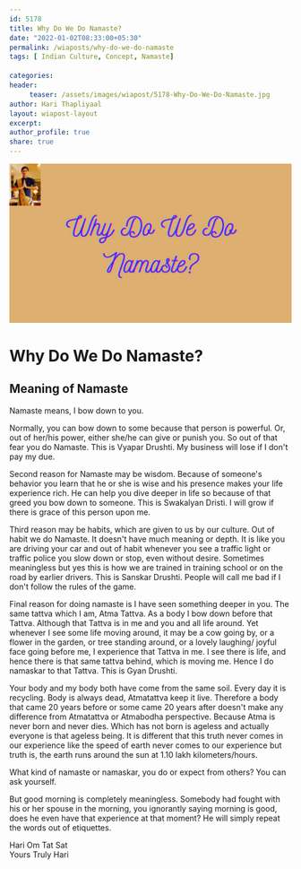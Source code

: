 ```yaml
--- 
id: 5178 
title: Why Do We Do Namaste?
date: "2022-01-02T08:33:00+05:30"
permalink: /wiaposts/why-do-we-do-namaste
tags: [ Indian Culture, Concept, Namaste]    

categories: 
header:
     teaser: /assets/images/wiapost/5178-Why-Do-We-Do-Namaste.jpg
author: Hari Thapliyaal 
layout: wiapost-layout
excerpt:  
author_profile: true 
share: true 
---
```


![Why Do We Do Namaste?](/assets/images/wiapost/5178-Why-Do-We-Do-Namaste.jpg)     
    
# Why Do We Do Namaste?   
## Meaning of Namaste    
    
Namaste means, I bow down to you.    
    
Normally, you can bow down to some because that person is powerful. Or, out of her/his power, either she/he can give or punish you. So out of that fear you do Namaste. This is Vyapar Drushti. My business will lose if I don't pay my due.    
    
Second reason for Namaste may be wisdom. Because of someone's behavior you learn that he or she is wise and his presence makes your life experience rich. He can help you dive deeper in life so because of that greed you bow down to someone. This is Swakalyan Dristi. I will grow if there is grace of this person upon me.    
    
Third reason may be habits, which are given to us by our culture. Out of habit we do Namaste. It doesn't have much meaning or depth. It is like you are driving your car and out of habit whenever you see a traffic light or traffic police you slow down or stop, even without desire. Sometimes meaningless but yes this is how we are trained in training school or on the road by earlier drivers. This is Sanskar Drushti. People will call me bad if I don't follow the rules of the game.    
    
Final reason for doing namaste is I have seen something deeper in you. The same tattva which I am, Atma Tattva. As a body I bow down before that Tattva. Although that Tattva is in me and you and all life around. Yet whenever I see some life moving around, it may be a cow going by, or a flower in the garden, or tree standing around, or a lovely laughing/ joyful face going before me, I experience that Tattva in me. I see there is life, and hence there is that same tattva behind, which is moving me. Hence I do namaskar to that Tattva. This is Gyan Drushti.    
    
Your body and my body both have come from the same soil. Every day it is recycling. Body is always dead, Atmatattva keep it live. Therefore a body that came 20 years before or some came 20 years after doesn't make any difference from Atmatattva or Atmabodha perspective. Because Atma is never born and never dies. Which has not born is ageless and actually everyone is that ageless being. It is different that this truth never comes in our experience like the speed of earth never comes to our experience but truth is, the earth runs around the sun at 1.10 lakh kilometers/hours.     
    
What kind of namaste or namaskar, you do or expect from others? You can ask yourself.    
    
But good morning is completely meaningless. Somebody had fought with his or her spouse in the morning, you ignorantly saying morning is good, does he even have that experience at that moment? He will simply repeat the words out of etiquettes.    
    
Hari Om Tat Sat     
Yours Truly Hari    
